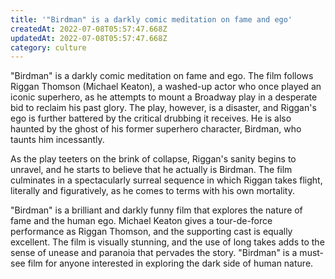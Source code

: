 ```yaml
---
title: '"Birdman" is a darkly comic meditation on fame and ego'
createdAt: 2022-07-08T05:57:47.668Z
updatedAt: 2022-07-08T05:57:47.668Z
category: culture
---
```


"Birdman" is a darkly comic meditation on fame and ego. The film follows Riggan Thomson (Michael Keaton), a washed-up actor who once played an iconic superhero, as he attempts to mount a Broadway play in a desperate bid to reclaim his past glory. The play, however, is a disaster, and Riggan's ego is further battered by the critical drubbing it receives. He is also haunted by the ghost of his former superhero character, Birdman, who taunts him incessantly.

As the play teeters on the brink of collapse, Riggan's sanity begins to unravel, and he starts to believe that he actually is Birdman. The film culminates in a spectacularly surreal sequence in which Riggan takes flight, literally and figuratively, as he comes to terms with his own mortality.

"Birdman" is a brilliant and darkly funny film that explores the nature of fame and the human ego. Michael Keaton gives a tour-de-force performance as Riggan Thomson, and the supporting cast is equally excellent. The film is visually stunning, and the use of long takes adds to the sense of unease and paranoia that pervades the story. "Birdman" is a must-see film for anyone interested in exploring the dark side of human nature.
